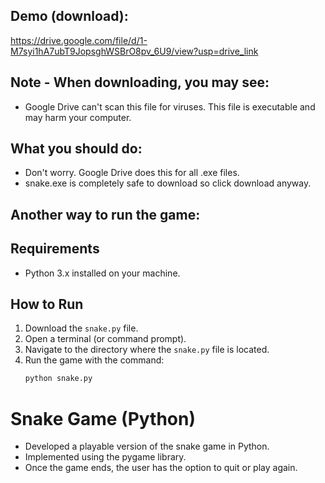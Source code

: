 ## Demo (download): 
https://drive.google.com/file/d/1-M7syi1hA7ubT9JopsghWSBrO8pv_6U9/view?usp=drive_link

## Note - When downloading, you may see: 
- Google Drive can't scan this file for viruses. This file is executable and may harm your computer.
## What you should do:
- Don't worry. Google Drive does this for all .exe files.
- snake.exe is completely safe to download so click download anyway.

## Another way to run the game:
## Requirements
- Python 3.x installed on your machine.

## How to Run
1. Download the `snake.py` file.
2. Open a terminal (or command prompt).
3. Navigate to the directory where the `snake.py` file is located.
4. Run the game with the command:
   ```bash
   python snake.py

# Snake Game (Python)
- Developed a playable version of the snake game in Python.
- Implemented using the pygame library.
- Once the game ends, the user has the option to quit or play again.
